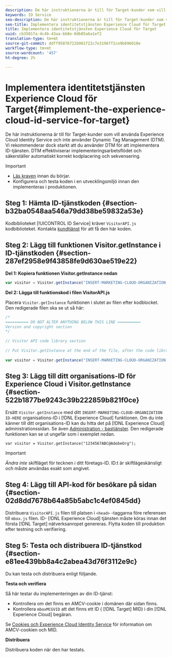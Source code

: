 ```yaml
---
description: De här instruktionerna är till för Target-kunder som vill använda Experience Cloud Identity Service och inte använder Dynamic Tag Management (DTM). Vi rekommenderar dock starkt att du använder DTM för att implementera ID-tjänsten. DTM effektiviserar implementeringsarbetsflödet och säkerställer automatiskt korrekt kodplacering och sekvensering.
keywords: ID Service
seo-description: De här instruktionerna är till för Target-kunder som vill använda Experience Cloud Identity Service och inte använder Dynamic Tag Management (DTM). Vi rekommenderar dock starkt att du använder DTM för att implementera ID-tjänsten. DTM effektiviserar implementeringsarbetsflödet och säkerställer automatiskt korrekt kodplacering och sekvensering.
seo-title: Implementera identitetstjänsten Experience Cloud för Target
title: Implementera identitetstjänsten Experience Cloud för Target
uuid: cb3581fa-4c4b-43aa-bb8e-8db85a6a1ef2
translation-type: tm+mt
source-git-commit: ddff95876722b981f22c7e3196ff2ce9b696010e
workflow-type: tm+mt
source-wordcount: '457'
ht-degree: 2%

---
```



# Implementera identitetstjänsten Experience Cloud för Target{#implement-the-experience-cloud-id-service-for-target}

De här instruktionerna är till för Target-kunder som vill använda Experience Cloud Identity Service och inte använder Dynamic Tag Management (DTM). Vi rekommenderar dock starkt att du använder DTM för att implementera ID-tjänsten. DTM effektiviserar implementeringsarbetsflödet och säkerställer automatiskt korrekt kodplacering och sekvensering.

>[!IMPORTANT]
>
>* [Läs kraven](../reference/requirements.md) innan du börjar.
>* Konfigurera och testa koden i en utvecklingsmiljö innan den implementeras i produktionen.


## Steg 1: Hämta ID-tjänstkoden {#section-b32ba0548aa546a79dd38be59832a53e}

Kodbiblioteket [!UICONTROL ID Service] kräver `VisitorAPI.js` kodbiblioteket. Kontakta [kundtjänst](https://helpx.adobe.com/marketing-cloud/contact-support.html) för att få den här koden.

## Steg 2: Lägg till funktionen Visitor.getInstance i ID-tjänstkoden {#section-287ef2958e9f43858fe9d630ae519e22}

**Del 1: Kopiera funktionen Visitor.getInstance nedan**

```js
var visitor = Visitor.getInstance("INSERT-MARKETING-CLOUD-ORGANIZATION ID-HERE"); 
```

**Del 2: Lägga till funktionskod i filen VisitorAPI.js**

Placera `Visitor.getInstance` funktionen i slutet av filen efter kodblocket. Den redigerade filen ska se ut så här:

```js
/* 
========== DO NOT ALTER ANYTHING BELOW THIS LINE ========== 
Version and copyright section 
*/ 
 
// Visitor API code library section 
 
// Put Visitor.getInstance at the end of the file, after the code library 
 
var visitor = Visitor.getInstance("INSERT-MARKETING-CLOUD-ORGANIZATION ID-HERE");
```

## Steg 3: Lägg till ditt organisations-ID för Experience Cloud i Visitor.getInstance {#section-522b1877be9243c39b222859b821f0ce}

Ersätt `Visitor.getInstance` med ditt `INSERT-MARKETING-CLOUD-ORGANIZATION ID-HERE` organisations-ID i [!DNL Experience Cloud] funktionen. Om du inte känner till ditt organisations-ID kan du hitta det på [!DNL Experience Cloud] administrationssidan. Se även [Administration - bastjänster](https://docs.adobe.com/content/help/sv-SE/core-services/interface/manage-users-and-products/admin-getting-started.html). Den redigerade funktionen kan se ut ungefär som i exemplet nedan.

`var visitor = Visitor.getInstance("1234567ABC@AdobeOrg");`

>[!IMPORTANT]
>
>*Ändra inte* skiftläget för tecknen i ditt företags-ID. ID:t är skiftlägeskänsligt och måste användas exakt som angivet.

## Steg 4: Lägg till API-kod för besökare på sidan {#section-02d8dd7678b64a85b5abc1c4ef0845dd}

Distribuera `VisitorAPI.js` filen till platsen i `<head>` -taggarna före referensen till `mbox.js` filen. ID- [!DNL Experience Cloud] tjänsten måste köras innan det första [!DNL Target] nätverksanropet genereras. Flytta koden till produktion efter testning och verifiering.

## Steg 5: Testa och distribuera ID-tjänstkod {#section-e81ee439bb8a4c2abea43d76f3112e9c}

Du kan testa och distribuera enligt följande.

**Testa och verifiera**

Så här testar du implementeringen av din ID-tjänst:

* Kontrollera om det finns en AMCV-cookie i domänen där sidan finns.
* Kontrollera `mboxMCGVID` att det finns ett ID ( [!DNL Target] MID) i din [!DNL Experience Cloud] begäran.

Se [Cookies och Experience Cloud Identity Service](../introduction/cookies.md) för information om AMCV-cookien och MID.

**Distribuera**

Distribuera koden när den har testats.

